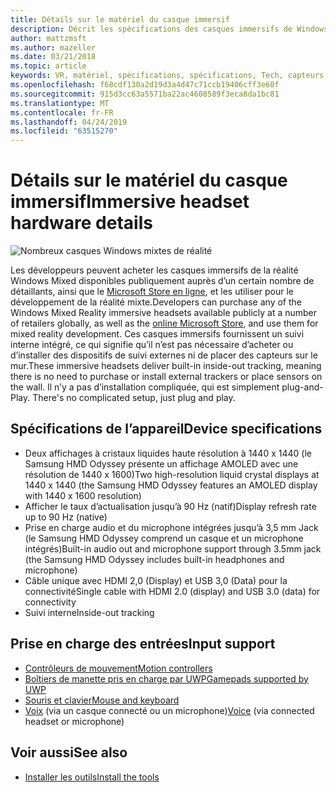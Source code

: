 ```yaml
---
title: Détails sur le matériel du casque immersif
description: Décrit les spécifications des casques immersifs de Windows Mixed realisation, en distribuant VR avec le suivi interne (aucune configuration externe n’est requise).
author: mattzmsft
ms.author: mazeller
ms.date: 03/21/2018
ms.topic: article
keywords: VR, matériel, spécifications, spécifications, Tech, capteurs, optique, affichage
ms.openlocfilehash: f68cdf130a2d19d3a4d47c71ccb19406cff3e60f
ms.sourcegitcommit: 915d3cc63a5571ba22ac4608589f3eca8da1bc81
ms.translationtype: MT
ms.contentlocale: fr-FR
ms.lasthandoff: 04/24/2019
ms.locfileid: "63515270"
---
```

# <a name="immersive-headset-hardware-details"></a><span data-ttu-id="6bf8d-104">Détails sur le matériel du casque immersif</span><span class="sxs-lookup"><span data-stu-id="6bf8d-104">Immersive headset hardware details</span></span>

![Nombreux casques Windows mixtes de réalité](images/MR-headsets.png)

<span data-ttu-id="6bf8d-106">Les développeurs peuvent acheter les casques immersifs de la réalité Windows Mixed disponibles publiquement auprès d’un certain nombre de détaillants, ainsi que le [Microsoft Store en ligne](https://www.microsoft.com/store/collections/VRandMixedrealityheadsets), et les utiliser pour le développement de la réalité mixte.</span><span class="sxs-lookup"><span data-stu-id="6bf8d-106">Developers can purchase any of the Windows Mixed Reality immersive headsets available publicly at a number of retailers globally, as well as the [online Microsoft Store](https://www.microsoft.com/store/collections/VRandMixedrealityheadsets), and use them for mixed reality development.</span></span> <span data-ttu-id="6bf8d-107">Ces casques immersifs fournissent un suivi interne intégré, ce qui signifie qu’il n’est pas nécessaire d’acheter ou d’installer des dispositifs de suivi externes ni de placer des capteurs sur le mur.</span><span class="sxs-lookup"><span data-stu-id="6bf8d-107">These immersive headsets deliver built-in inside-out tracking, meaning there is no need to purchase or install external trackers or place sensors on the wall.</span></span><span data-ttu-id="6bf8d-108"> Il n’y a pas d’installation compliquée, qui est simplement plug-and-Play.</span><span class="sxs-lookup"><span data-stu-id="6bf8d-108"> There's no complicated setup, just plug and play.</span></span>

## <a name="device-specifications"></a><span data-ttu-id="6bf8d-109">Spécifications de l’appareil</span><span class="sxs-lookup"><span data-stu-id="6bf8d-109">Device specifications</span></span>
* <span data-ttu-id="6bf8d-110">Deux affichages à cristaux liquides haute résolution à 1440 x 1440 (le Samsung HMD Odyssey présente un affichage AMOLED avec une résolution de 1440 x 1600)</span><span class="sxs-lookup"><span data-stu-id="6bf8d-110">Two high-resolution liquid crystal displays at 1440 x 1440 (the Samsung HMD Odyssey features an AMOLED display with 1440 x 1600 resolution)</span></span>
* <span data-ttu-id="6bf8d-111">Afficher le taux d’actualisation jusqu’à 90 Hz (natif)</span><span class="sxs-lookup"><span data-stu-id="6bf8d-111">Display refresh rate up to 90 Hz (native)</span></span>
* <span data-ttu-id="6bf8d-112">Prise en charge audio et du microphone intégrées jusqu’à 3,5 mm Jack (le Samsung HMD Odyssey comprend un casque et un microphone intégrés)</span><span class="sxs-lookup"><span data-stu-id="6bf8d-112">Built-in audio out and microphone support through 3.5mm jack (the Samsung HMD Odyssey includes built-in headphones and microphone)</span></span>
* <span data-ttu-id="6bf8d-113">Câble unique avec HDMI 2,0 (Display) et USB 3,0 (Data) pour la connectivité</span><span class="sxs-lookup"><span data-stu-id="6bf8d-113">Single cable with HDMI 2.0 (display) and USB 3.0 (data) for connectivity</span></span>
* <span data-ttu-id="6bf8d-114">Suivi interne</span><span class="sxs-lookup"><span data-stu-id="6bf8d-114">Inside-out tracking</span></span>

## <a name="input-support"></a><span data-ttu-id="6bf8d-115">Prise en charge des entrées</span><span class="sxs-lookup"><span data-stu-id="6bf8d-115">Input support</span></span>
* [<span data-ttu-id="6bf8d-116">Contrôleurs de mouvement</span><span class="sxs-lookup"><span data-stu-id="6bf8d-116">Motion controllers</span></span>](motion-controllers.md)
* [<span data-ttu-id="6bf8d-117">Boîtiers de manette pris en charge par UWP</span><span class="sxs-lookup"><span data-stu-id="6bf8d-117">Gamepads supported by UWP</span></span>](hardware-accessories.md)
* [<span data-ttu-id="6bf8d-118">Souris et clavier</span><span class="sxs-lookup"><span data-stu-id="6bf8d-118">Mouse and keyboard</span></span>](hardware-accessories.md)
* <span data-ttu-id="6bf8d-119">[Voix](voice-input.md) (via un casque connecté ou un microphone)</span><span class="sxs-lookup"><span data-stu-id="6bf8d-119">[Voice](voice-input.md) (via connected headset or microphone)</span></span>

## <a name="see-also"></a><span data-ttu-id="6bf8d-120">Voir aussi</span><span class="sxs-lookup"><span data-stu-id="6bf8d-120">See also</span></span>
* [<span data-ttu-id="6bf8d-121">Installer les outils</span><span class="sxs-lookup"><span data-stu-id="6bf8d-121">Install the tools</span></span>](install-the-tools.md)
